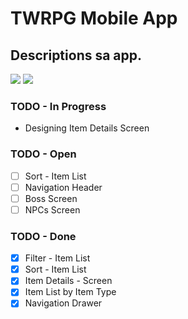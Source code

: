 # TWRPG Mobile App
## Descriptions sa app.

<img src="https://img.shields.io/badge/Flutter%20-%2302569B.svg?&style=for-the-badge&logo=Flutter&logoColor=white" /> <img src="https://img.shields.io/badge/dart-%230175C2.svg?&style=for-the-badge&logo=dart&logoColor=white"/>

### TODO - In Progress ###
 * Designing Item Details Screen

### TODO - Open ###
- [ ] Sort - Item List
- [ ] Navigation Header
- [ ] Boss Screen
- [ ] NPCs Screen

### TODO - Done ###
- [x] Filter - Item List
- [x] Sort - Item List
- [x] Item Details - Screen
- [x] Item List by Item Type
- [x] Navigation Drawer
